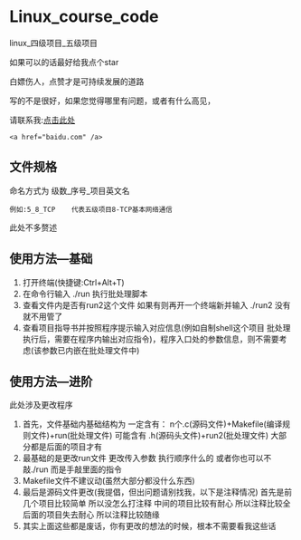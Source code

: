 # Linux_course_code

linux_四级项目_五级项目

如果可以的话最好给我点个star

白嫖伤人，点赞才是可持续发展的道路

写的不是很好，如果您觉得哪里有问题，或者有什么高见，

请联系我:[点击此处](tencent://AddContact/?fromId=45&fromSubId=1&subcmd=all&uin=2781343172&website=www.oicqzone.com "qq")

`<a href="baidu.com" /a>`

## 文件规格

命名方式为  级数_序号_项目英文名

    例如:5_8_TCP    代表五级项目8-TCP基本网络通信

此处不多赘述

## 使用方法—基础

1. 打开终端(快捷键:Ctrl+Alt+T)
2. 在命令行输入 ./run  执行批处理脚本
3. 查看文件内是否有run2这个文件
   如果有则再开一个终端新并输入 ./run2
   没有就不用管了
4. 查看项目指导书并按照程序提示输入对应信息(例如自制shell这个项目 批处理执行后，需要在程序内输出对应指令)，程序入口处的参数信息，则不需要考虑(该参数已内嵌在批处理文件中)

## 使用方法—进阶

此处涉及更改程序

1. 首先，文件基础内基础结构为
   一定含有：
   n个.c(源码文件)+Makefile(编译规则文件)+run(批处理文件)
   可能含有
   .h(源码头文件)+run2(批处理文件)   大部分都是后面的项目才有
2. 最基础的是更改run文件  更改传入参数 执行顺序什么的 或者你也可以不敲./run 而是手敲里面的指令
3. Makefile文件不建议动(虽然大部分都没什么东西)
4. 最后是源码文件更改(我提倡，但出问题请别找我，以下是注释情况)
   首先是前几个项目比较简单  所以没怎么打注释
   中间的项目比较有耐心   所以注释比较全
   后面的项目失去耐心  所以注释比较随缘
5. 其实上面这些都是废话，你有更改的想法的时候，根本不需要看我这些话
